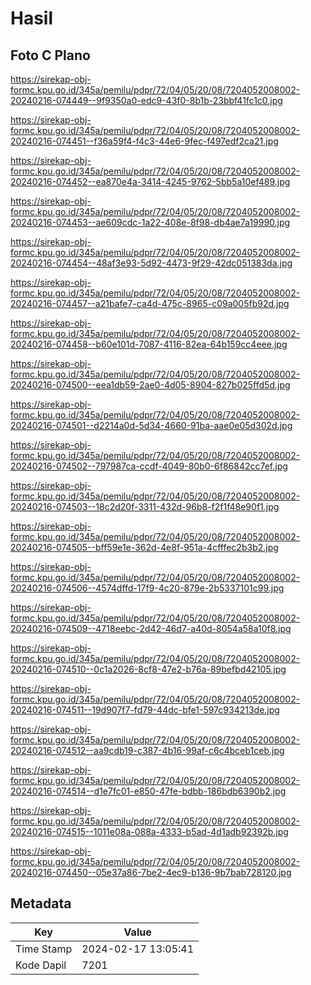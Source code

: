 # Hasil

## Foto C Plano

https://sirekap-obj-formc.kpu.go.id/345a/pemilu/pdpr/72/04/05/20/08/7204052008002-20240216-074449--9f9350a0-edc9-43f0-8b1b-23bbf41fc1c0.jpg

https://sirekap-obj-formc.kpu.go.id/345a/pemilu/pdpr/72/04/05/20/08/7204052008002-20240216-074451--f36a59f4-f4c3-44e6-9fec-f497edf2ca21.jpg

https://sirekap-obj-formc.kpu.go.id/345a/pemilu/pdpr/72/04/05/20/08/7204052008002-20240216-074452--ea870e4a-3414-4245-9762-5bb5a10ef489.jpg

https://sirekap-obj-formc.kpu.go.id/345a/pemilu/pdpr/72/04/05/20/08/7204052008002-20240216-074453--ae609cdc-1a22-408e-8f98-db4ae7a19990.jpg

https://sirekap-obj-formc.kpu.go.id/345a/pemilu/pdpr/72/04/05/20/08/7204052008002-20240216-074454--48af3e93-5d92-4473-9f29-42dc051383da.jpg

https://sirekap-obj-formc.kpu.go.id/345a/pemilu/pdpr/72/04/05/20/08/7204052008002-20240216-074457--a21bafe7-ca4d-475c-8965-c09a005fb92d.jpg

https://sirekap-obj-formc.kpu.go.id/345a/pemilu/pdpr/72/04/05/20/08/7204052008002-20240216-074458--b60e101d-7087-4116-82ea-64b159cc4eee.jpg

https://sirekap-obj-formc.kpu.go.id/345a/pemilu/pdpr/72/04/05/20/08/7204052008002-20240216-074500--eea1db59-2ae0-4d05-8904-827b025ffd5d.jpg

https://sirekap-obj-formc.kpu.go.id/345a/pemilu/pdpr/72/04/05/20/08/7204052008002-20240216-074501--d2214a0d-5d34-4660-91ba-aae0e05d302d.jpg

https://sirekap-obj-formc.kpu.go.id/345a/pemilu/pdpr/72/04/05/20/08/7204052008002-20240216-074502--797987ca-ccdf-4049-80b0-6f86842cc7ef.jpg

https://sirekap-obj-formc.kpu.go.id/345a/pemilu/pdpr/72/04/05/20/08/7204052008002-20240216-074503--18c2d20f-3311-432d-96b8-f2f1f48e90f1.jpg

https://sirekap-obj-formc.kpu.go.id/345a/pemilu/pdpr/72/04/05/20/08/7204052008002-20240216-074505--bff59e1e-362d-4e8f-951a-4cfffec2b3b2.jpg

https://sirekap-obj-formc.kpu.go.id/345a/pemilu/pdpr/72/04/05/20/08/7204052008002-20240216-074506--4574dffd-17f9-4c20-879e-2b5337101c99.jpg

https://sirekap-obj-formc.kpu.go.id/345a/pemilu/pdpr/72/04/05/20/08/7204052008002-20240216-074509--4718eebc-2d42-46d7-a40d-8054a58a10f8.jpg

https://sirekap-obj-formc.kpu.go.id/345a/pemilu/pdpr/72/04/05/20/08/7204052008002-20240216-074510--0c1a2026-8cf8-47e2-b76a-89befbd42105.jpg

https://sirekap-obj-formc.kpu.go.id/345a/pemilu/pdpr/72/04/05/20/08/7204052008002-20240216-074511--19d907f7-fd79-44dc-bfe1-597c934213de.jpg

https://sirekap-obj-formc.kpu.go.id/345a/pemilu/pdpr/72/04/05/20/08/7204052008002-20240216-074512--aa9cdb19-c387-4b16-99af-c6c4bceb1ceb.jpg

https://sirekap-obj-formc.kpu.go.id/345a/pemilu/pdpr/72/04/05/20/08/7204052008002-20240216-074514--d1e7fc01-e850-47fe-bdbb-186bdb6390b2.jpg

https://sirekap-obj-formc.kpu.go.id/345a/pemilu/pdpr/72/04/05/20/08/7204052008002-20240216-074515--1011e08a-088a-4333-b5ad-4d1adb92392b.jpg

https://sirekap-obj-formc.kpu.go.id/345a/pemilu/pdpr/72/04/05/20/08/7204052008002-20240216-074450--05e37a86-7be2-4ec9-b136-9b7bab728120.jpg


## Metadata

| Key        | Value               |
| ---------- | ------------------- |
| Time Stamp | 2024-02-17 13:05:41 |
| Kode Dapil | 7201                |



